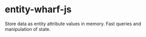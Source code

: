 entity-wharf-js
===============

Store data as entity attribute values in memory. Fast queries and manipulation of state.
